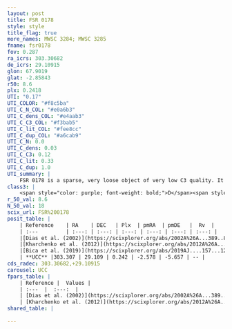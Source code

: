 ```yaml
---
layout: post
title: FSR 0178
style: style
title_flag: true
more_names: MWSC 3284; MWSC 3285
fname: fsr0178
fov: 0.287
ra_icrs: 303.30682
de_icrs: 29.10915
glon: 67.9019
glat: -2.85843
r50: 8.6
plx: 0.2418
UTI: "0.17"
UTI_COLOR: "#f8c5ba"
UTI_C_N_COL: "#e0a6b3"
UTI_C_dens_COL: "#e4aab3"
UTI_C_C3_COL: "#f3bab5"
UTI_C_lit_COL: "#fee8cc"
UTI_C_dup_COL: "#a6cab9"
UTI_C_N: 0.0
UTI_C_dens: 0.03
UTI_C_C3: 0.12
UTI_C_lit: 0.33
UTI_C_dup: 1.0
UTI_summary: |
    FSR 0178 is a sparse, very loose object of very low C3 quality. It is poorly studied in the literature, with no articles listed in the last 6 years.<br><br><span style="color: #99180f; font-weight: bold;">Warning: </span>contains less than 25 stars with <i>P>0.5</i> estimated.
class3: |
    <span style="color: purple; font-weight: bold;">D</span><span style="color: red; font-weight: bold;">C</span>
r_50_val: 8.6
N_50_val: 18
scix_url: FSR%200178
posit_table: |
    | Reference    | RA    | DEC   | Plx  | pmRA  | pmDE   |  Rv  |
    | :---         | :---: | :---: | :---: | :---: | :---: | :---: |
    |[Dias et al. (2002)](https://scixplorer.org/abs/2002A%26A...389..871D) | 303.283 | 29.123 | -- | -0.89 | -4.21 | -- |
    |[Kharchenko et al. (2012)](https://scixplorer.org/abs/2012A%26A...543A.156K) | 303.293 | 29.113 | -- | -2.71 | -4.44 | -- |
    |[Bica et al. (2019)](https://scixplorer.org/abs/2019AJ....157...12B) | 303.282 | 29.123 | -- | -- | -- | -- |
    | **UCC** |303.307 | 29.109 | 0.242 | -2.578 | -5.657 | -- | 
cds_radec: 303.30682,+29.10915
carousel: UCC
fpars_table: |
    | Reference |  Values |
    | :---  |  :---:  |
    | [Dias et al. (2002)](https://scixplorer.org/abs/2002A%26A...389..871D) | `E(B-V)=1.34, Dist=3700.0, Age=9.18` |
    | [Kharchenko et al. (2012)](https://scixplorer.org/abs/2012A%26A...543A.156K) | `e_bv=1.228, distance=3810, log_age=9.18` |
shared_table: |
    
---
```

